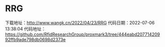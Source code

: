 # RRG
下载地址：http://www.wangk.cn/2022/04/23/RRG
代码日期：2022-07-06 13:38:04
代码地址：https://github.com/RfidResearchGroup/proxmark3/tree/444eabd20771420992ffb9ade798db0698d2373e
